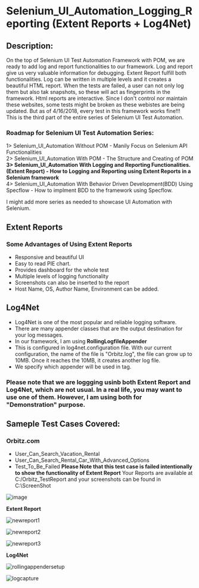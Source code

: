 # Selenium_UI_Automation_Logging_Reporting (Extent Reports + Log4Net)
## Description:
On the top of Selenium UI Test Automation Framework with POM, we are ready to add log and report functionalities to our framework.
Log and report give us very valuable information for debugging. Extent Report fulfill both functionalities. 
Log can be written in multiple levels and it creates a beautiful HTML report.  When the tests are failed, a user can not only log them but also tak snapshots, so these will act as fingerprints in the framework. Html reports are interactive.
Since I don't control nor maintain these websites, some tests might be broken as these webistes are being updated. But as of 4/16/2018, every test in this framework works fine!!!  
This is the third part of the entire series of Selenium UI Test Automation.  

### Roadmap for Selenium UI Test Automation Series:
1> Selenium_UI_Automation Without POM - Manily Focus on Selenium API Functionalities  
2> Selenium_UI_Automation With POM - The Structure and Creating of POM  
**3> Selenium_UI_Automation With Logging and Reporting Functionalities.(Extent Report) - How to Logging and Reporting using Extent Reports in a Selenium framework**          
4> Selenium_UI_Automation With Behavior Driven Development(BDD) Using Specflow - How to implment BDD to the framework using Specflow.

I might add more series as needed to showcase UI Automation with Selenium.  

## Extent Reports
### Some Advantages of Using Extent Reports
* Responsive and beautiful UI
* Easy to read PIE chart.
* Provides dashboard for the whole test
* Multiple levels of logging functionality
* Screenshots can also be inserted to the report
* Host Name, OS, Author Name, Environment can be added.

## Log4Net
* Log4Net is one of the most popular and reliable logging software.
* There are many appender classes that are the output destination for your log messages.
* In our framework, I am using **RollingLogfileAppender**
* This is configured in log4net.configuration file. With our current configuration, the name of the file is "Orbitz.log", the file can grow up to 10MB. Once it reaches the 10MB, it creates another log file.
* We specify which appender will be used in <root> tag.
### Please note that we are loggging usinb both Extent Report and Log4Net, which are not usual. In a real life, you may want to use one of them. However, I am using both for "Demonstration" purpose.
  
## Sameple Test Cases Covered:
### Orbitz.com
* User_Can_Search_Vacation_Rental
* User_Can_Search_Rental_Car_With_Advanced_Options
* Test_To_Be_Failed **Please Note that this test case is failed intentionally to show the functionality of Extent Report**
Your Reports are available at C:/Orbitz_TestReport and your screenshots can be found in C:\ScreenShot

![image](https://user-images.githubusercontent.com/25840262/38799539-918c5ef8-4119-11e8-8976-aed42164251b.PNG)

**Extent Report**

![newreport1](https://user-images.githubusercontent.com/25840262/39160084-4424de6e-471e-11e8-9b50-97216aae72f1.PNG)

![newreport2](https://user-images.githubusercontent.com/25840262/39160087-47b37356-471e-11e8-8f6f-4a9fe16060ff.PNG)

![newreport3](https://user-images.githubusercontent.com/25840262/39160091-4a661248-471e-11e8-9276-3ff9e0940a5b.PNG)

**Log4Net**

![rollingappendersetup](https://user-images.githubusercontent.com/25840262/39160052-04108940-471e-11e8-8ce1-2f62e1e6270e.PNG)

![logcapture](https://user-images.githubusercontent.com/25840262/39160233-fa1189b6-471e-11e8-8c44-f1596fc76c09.PNG)
